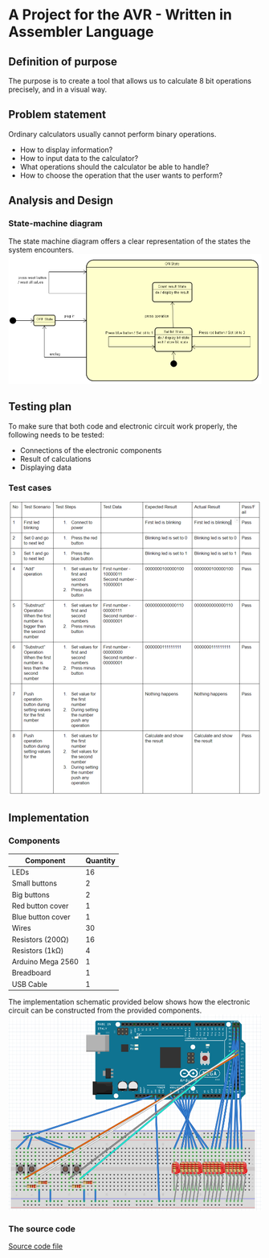 # A Project for the AVR - Written in Assembler Language
## Definition of purpose
The purpose is to create a tool that allows us to calculate 8 bit operations precisely, and in a visual way.

## Problem statement
Ordinary calculators usually cannot perform binary operations.
* How to display information?
* How to input data to the calculator?
* What operations should the calculator be able to handle?
* How to choose the operation that the user wants to perform?

## Analysis and Design
### State-machine diagram
The state machine diagram offers a clear representation of the states the system encounters.
![alt text](https://raw.githubusercontent.com/mvilares/asm-project/master/StateMachine.PNG "State-machine diagram")

## Testing plan
To make sure that both code and electronic circuit work properly, the following needs to be tested:

* Connections of the electronic components
* Result of calculations
* Displaying data

### Test cases
![alt text](https://raw.githubusercontent.com/mvilares/asm-project/master/Testing.png "Test cases")

## Implementation
### Components
| Component         | Quantity |
|-------------------|----------|
| LEDs              | 16       |
| Small buttons     | 2        |
| Big buttons       | 2        |
| Red button cover  | 1        |
| Blue button cover | 1        |
| Wires             | 30       |
| Resistors (200Ω)  | 16       |
| Resistors (1kΩ)   | 4        |
| Arduino Mega 2560 | 1        |
| Breadboard        | 1        |
| USB Cable         | 1        |

The implementation schematic provided below shows how the electronic circuit can be constructed from the provided components.
![alt text](https://raw.githubusercontent.com/mvilares/asm-project/master/schematic.png "Schematic")

### The source code
[Source code file](https://github.com/mvilares/asm-project/blob/master/8BitCalculator/8BitCalculator/main.asm)
